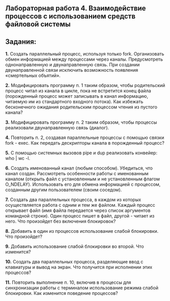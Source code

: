 ## Лабораторная работа 4. Взаимодействие процессов с использованием средств файловой системы

## Задания:
**1.** Создать параллельный процесс, используя только fork. Организовать обмен информацией между процессами через каналы. Предусмотреть однонаправленную и двунаправленную связь. При создании двунаправленной связи исключить возможность появления «смертельных объятий».

**2.** Модифицировать программу п. 1 таким образом, чтобы родительский процесс читал из канала в цикле, пока не встретится конец файла (порожденный процесс может записывать в канал информацию, читаемую им из стандартного входного потока). Как избежать бесконечного ожидания родительским процессом чтения из пустого канала?

**3.** Модифицировать программу п. 2 таким образом, чтобы процессы реализовали двунаправленную связь (диалог).

**4.** Повторить п. 2, создавая параллельные процессы с помощью связки fork - exec. Как передать дескрипторы канала в порожденный процесс?

**5.** С помощью системных вызовов pipe и dup реализовать конвейер: who | wc -l. 

**6.** Создать именованный канал (любым способом). Убедиться, что канал создан. Рассмотреть особенности работы с именованным каналом (открыть файл с установленным и не установленным флагом O_NDELAY). Использовать его для обмена информацией с процессом, созданным другим пользователем (своим соседом).

**7.** Создать два параллельных процесса, в каждом из которых осуществляется работа с одним и тем же файлом. Каждый процесс открывает файл (имя файла передается через список аргументов командной строки). Один процесс пишет в файл, другой - читает из него. Что произойдет без включения блокировок? 

**8.** Добавить в один из процессов использование слабой блокировки. Что 
произойдет? 

**9.** Добавить использование слабой блокировки во второй. Что изменится?

**10.** Создать два параллельных процесса, разделяющие ввод с клавиатуры и вывод на экран. Что получится при исполнении этих процессов?

**11.** Повторить выполнение п. 10, включив в процессы для синхронизации работы с терминалом использование режима слабой блокировки. Как изменится поведение процессов?
